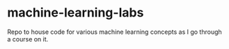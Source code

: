 # machine-learning-labs
Repo to house code for various machine learning concepts as I go through a course on it.
